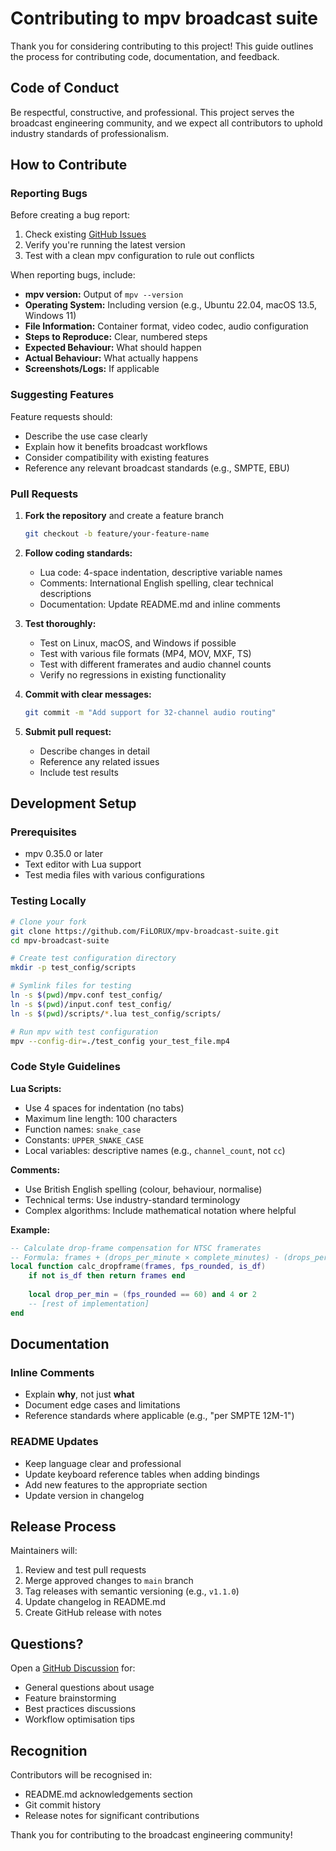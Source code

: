 
# Contributing to mpv broadcast suite

Thank you for considering contributing to this project! This guide outlines the process for contributing code, documentation, and feedback.

## Code of Conduct

Be respectful, constructive, and professional. This project serves the broadcast engineering community, and we expect all contributors to uphold industry standards of professionalism.

## How to Contribute

### Reporting Bugs

Before creating a bug report:
1. Check existing [GitHub Issues](https://github.com/FiLORUX/mpv-broadcast-suite/issues)
2. Verify you're running the latest version
3. Test with a clean mpv configuration to rule out conflicts

When reporting bugs, include:
- **mpv version:** Output of `mpv --version`
- **Operating System:** Including version (e.g., Ubuntu 22.04, macOS 13.5, Windows 11)
- **File Information:** Container format, video codec, audio configuration
- **Steps to Reproduce:** Clear, numbered steps
- **Expected Behaviour:** What should happen
- **Actual Behaviour:** What actually happens
- **Screenshots/Logs:** If applicable

### Suggesting Features

Feature requests should:
- Describe the use case clearly
- Explain how it benefits broadcast workflows
- Consider compatibility with existing features
- Reference any relevant broadcast standards (e.g., SMPTE, EBU)

### Pull Requests

1. **Fork the repository** and create a feature branch
   ```bash
   git checkout -b feature/your-feature-name
   ```

2. **Follow coding standards:**
   - Lua code: 4-space indentation, descriptive variable names
   - Comments: International English spelling, clear technical descriptions
   - Documentation: Update README.md and inline comments

3. **Test thoroughly:**
   - Test on Linux, macOS, and Windows if possible
   - Test with various file formats (MP4, MOV, MXF, TS)
   - Test with different framerates and audio channel counts
   - Verify no regressions in existing functionality

4. **Commit with clear messages:**
   ```bash
   git commit -m "Add support for 32-channel audio routing"
   ```

5. **Submit pull request:**
   - Describe changes in detail
   - Reference any related issues
   - Include test results

## Development Setup

### Prerequisites
- mpv 0.35.0 or later
- Text editor with Lua support
- Test media files with various configurations

### Testing Locally

```bash
# Clone your fork
git clone https://github.com/FiLORUX/mpv-broadcast-suite.git
cd mpv-broadcast-suite

# Create test configuration directory
mkdir -p test_config/scripts

# Symlink files for testing
ln -s $(pwd)/mpv.conf test_config/
ln -s $(pwd)/input.conf test_config/
ln -s $(pwd)/scripts/*.lua test_config/scripts/

# Run mpv with test configuration
mpv --config-dir=./test_config your_test_file.mp4
```

### Code Style Guidelines

**Lua Scripts:**
- Use 4 spaces for indentation (no tabs)
- Maximum line length: 100 characters
- Function names: `snake_case`
- Constants: `UPPER_SNAKE_CASE`
- Local variables: descriptive names (e.g., `channel_count`, not `cc`)

**Comments:**
- Use British English spelling (colour, behaviour, normalise)
- Technical terms: Use industry-standard terminology
- Complex algorithms: Include mathematical notation where helpful

**Example:**
```lua
-- Calculate drop-frame compensation for NTSC framerates
-- Formula: frames + (drops_per_minute × complete_minutes) - (drops_per_10min × complete_10min_blocks)
local function calc_dropframe(frames, fps_rounded, is_df)
    if not is_df then return frames end
    
    local drop_per_min = (fps_rounded == 60) and 4 or 2
    -- [rest of implementation]
end
```

## Documentation

### Inline Comments
- Explain **why**, not just **what**
- Document edge cases and limitations
- Reference standards where applicable (e.g., "per SMPTE 12M-1")

### README Updates
- Keep language clear and professional
- Update keyboard reference tables when adding bindings
- Add new features to the appropriate section
- Update version in changelog

## Release Process

Maintainers will:
1. Review and test pull requests
2. Merge approved changes to `main` branch
3. Tag releases with semantic versioning (e.g., `v1.1.0`)
4. Update changelog in README.md
5. Create GitHub release with notes

## Questions?

Open a [GitHub Discussion](https://github.com/FiLORUX/mpv-broadcast-suite/discussions) for:
- General questions about usage
- Feature brainstorming
- Best practices discussions
- Workflow optimisation tips

## Recognition

Contributors will be recognised in:
- README.md acknowledgements section
- Git commit history
- Release notes for significant contributions

Thank you for contributing to the broadcast engineering community!

